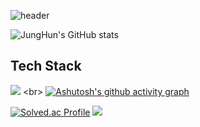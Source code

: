 ![header](https://capsule-render.vercel.app/api?type=wave&color=auto&height=100&section=header&text=HI%20I%20AM%20CHAEJUNGHUN%20&animation=fadeIn&fontSize=40)

![JungHun's GitHub stats](https://github-readme-stats.vercel.app/api?username=chaesc1&show_icons=true&theme=radical)

## Tech Stack

![]([https://github-profile-summary-cards.vercel.app/api/cards/profile-details?username=chaesc1&theme=nord_dark](http://github-profile-summary-cards.vercel.app/api/cards/repos-per-language?username={username}&theme={theme_name}&exclude={exclude}))
<br>
[![Ashutosh's github activity graph](https://github-readme-activity-graph.vercel.app/graph?username=chaesc1&theme=react-dark)](https://github.com/ashutosh00710/github-readme-activity-graph)

[![Solved.ac Profile](http://mazassumnida.wtf/api/generate_badge?boj=chaesc1223)](https://solved.ac/chaesc1223)
![](./profile-3d-contrib/profile-green-animate.svg)

